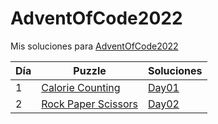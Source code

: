 # AdventOfCode2022
Mis soluciones para [AdventOfCode2022](https://adventofcode.com/2022)

| Día | Puzzle                                                          | Soluciones                 |
|-----|-----------------------------------------------------------------|----------------------------|
| 1   | [Calorie Counting](https://adventofcode.com/2022/day/1)         | [Day01](./Day01/README.md) |
| 2   | [Rock Paper Scissors](https://adventofcode.com/2022/day/2)      | [Day02](./Day02/README.md) |


